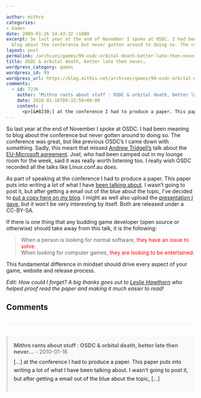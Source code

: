 ```yaml
---

author: mithro
categories:
- Games
date: 2009-01-26 14:43:32 +1000
excerpt: So last year at the end of November I spoke at OSDC. I had been meaning to
  blog about the conference but never gotten around to doing so. The conference...
layout: post
permalink: /archives/games/99-osdc-orbital-death-better-late-then-never
title: OSDC & orbital death, better late then never…
wordpress_category: games
wordpress_id: 99
wordpress_url: https://blog.mithis.net/archives/games/99-osdc-orbital-death-better-late-then-never
comments:
  - id: 7236
    author: "Mithro rants about stuff : OSDC & orbital death, better late then never…"
    date: 2010-01-16T09:32:50+00:00
    content: |
      <p>[&#8230;] at the conference I had to produce a paper. This paper puts into writing a lot of what I have been talking about. I wasn&#8217;t going to post it, but after getting a email out of the blue about the topic, [&#8230;]</p>
---
```


<div class="entry-content">
<p>So last year at the end of November I spoke at OSDC. I had been meaning to blog about the conference but never gotten around to doing so. The conference was great, but like previous OSDC’s I came down with something. Sadly, this meant that missed <a href="http://en.wikipedia.org/wiki/Andrew_Tridgell">Andrew Tridgell’s</a> talk about the <a href="http://people.samba.org/people/2008/10/22#a-year-since-microsofts-appeal-failed">EU-Microsoft agreement</a>. Joel, who had been camped out in my lounge room for the week, said it was really worth listening too. I really wish OSDC recorded all the talks like Linux.conf.au does.</p>
<p>As part of speaking at the conference I had to produce a paper. This paper puts into writing a lot of what I have <a href="http://blog.mithis.net/archives/games/82-techtalk-gamingforfreedom">been talking about</a>. I wasn’t going to post it, but after getting a email out of the blue about the topic, I’ve decided to <a href="/assets/images/wp-content/uploads/2009/01/osdc-paper.pdf" | relative_url }}">put a copy here on my blog</a>. I might as well also upload the <a href="/assets/images/wp-content/uploads/2009/01/osdc-presentation.pdf" | relative_url }}">presentation I gave</a>, but it won’t be very interesting by itself. Both are released under a CC-BY-SA.</p>
<p>If there is one thing that any budding game developer (open source or otherwise) should take away from this talk, it is the following:</p>
<blockquote><p>When a person is looking for normal software, <span style="color: #ff0000;">they have an issue to solve.</span><br/>
When looking for computer games, <span style="color: #ff0000;">they are looking to be entertained.</span></p></blockquote>
<p>This fundamental difference in mindset should drive every aspect of your game, website and release process.</p>
<p><i>Edit: How could I forget? A big thanks goes out to <a href="http://www.hawthornlandings.org/">Leslie Hawthorn</a> who helped proof read the paper and making it much easier to read!</i></p>
</div>

## Comments

<div class="comments">
<div class="comment" id="comment-7236">
  <div class="comment-meta">
    <strong>Mithro rants about stuff : OSDC & orbital death, better late then never…</strong> -     <time datetime="2010-01-16T09:32:50+00:00">2010-01-16</time>
  </div>
  <div class="comment-content">
    <p>[&#8230;] at the conference I had to produce a paper. This paper puts into writing a lot of what I have been talking about. I wasn&#8217;t going to post it, but after getting a email out of the blue about the topic, [&#8230;]</p>
  </div>
</div>

</div>

<style>
.comments {
  margin-top: 2rem;
  border-top: 1px solid #eee;
  padding-top: 2rem;
}

.comment {
  margin-bottom: 1.5rem;
  padding: 1rem;
  background: #f9f9f9;
  border-left: 4px solid #ddd;
}

.comment-meta {
  font-size: 0.9rem;
  color: #666;
  margin-bottom: 0.5rem;
}

.comment-content {
  line-height: 1.6;
}

.comment-content p {
  margin: 0.5rem 0;
}
</style>

